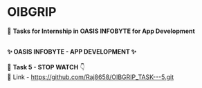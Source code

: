 # OIBGRIP
🎯 **Tasks for Internship in OASIS INFOBYTE  for App Development**  
<br />

   **✨ OASIS INFOBYTE - APP DEVELOPMENT  ✨**
<br />
<br />
🚀  **Task 5 - STOP WATCH** 👇
<br />
🔗 Link - https://github.com/Raj8658/OIBGRIP_TASK---5.git
